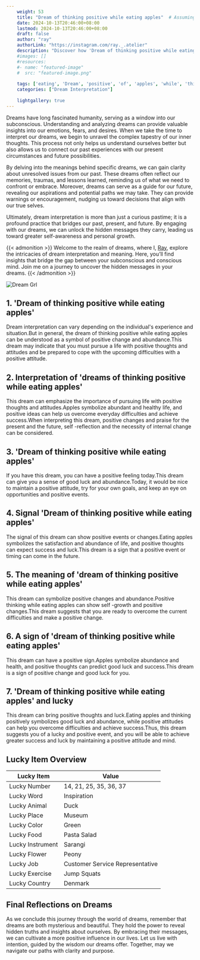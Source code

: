```yaml
---
    weight: 53
    title: "Dream of thinking positive while eating apples"  # Assuming 'title' column exists
    date: 2024-10-13T20:46:00+08:00
    lastmod: 2024-10-13T20:46:00+08:00
    draft: false
    author: "ray"
    authorLink: "https://instagram.com/ray._.atelier"
    description: "Discover how 'Dream of thinking positive while eating apples' can interpret your future and uncover its significant meanings in your life."
    #images: []
    #resources:
    #- name: "featured-image"
    #  src: "featured-image.png"
    
    tags: ['eating', 'Dream', 'positive', 'of', 'apples', 'while', 'thinking']
    categories: ["Dream Interpretation"]
    
    lightgallery: true
---
```

    
Dreams have long fascinated humanity, serving as a window into our subconscious. Understanding and analyzing dreams can provide valuable insights into our emotions, fears, and desires. When we take the time to interpret our dreams, we begin to unravel the complex tapestry of our inner thoughts. This process not only helps us understand ourselves better but also allows us to connect our past experiences with our present circumstances and future possibilities.

By delving into the meanings behind specific dreams, we can gain clarity about unresolved issues from our past. These dreams often reflect our memories, traumas, and lessons learned, reminding us of what we need to confront or embrace. Moreover, dreams can serve as a guide for our future, revealing our aspirations and potential paths we may take. They can provide warnings or encouragement, nudging us toward decisions that align with our true selves.

Ultimately, dream interpretation is more than just a curious pastime; it is a profound practice that bridges our past, present, and future. By engaging with our dreams, we can unlock the hidden messages they carry, leading us toward greater self-awareness and personal growth.

{{< admonition >}}
Welcome to the realm of dreams, where I, [Ray](https://instagram.com/ray._.atelier), explore the intricacies of dream interpretation and meaning. Here, you’ll find insights that bridge the gap between your subconscious and conscious mind. Join me on a journey to uncover the hidden messages in your dreams.
{{< /admonition >}}

![Dream Grl](https://cdn.pixabay.com/photo/2017/11/02/03/35/gothic-2910057_1280.jpg "Dream Grl")

## 1. 'Dream of thinking positive while eating apples'
Dream interpretation can vary depending on the individual's experience and situation.But in general, the dream of thinking positive while eating apples can be understood as a symbol of positive change and abundance.This dream may indicate that you must pursue a life with positive thoughts and attitudes and be prepared to cope with the upcoming difficulties with a positive attitude.

## 2. Interpretation of 'dreams of thinking positive while eating apples'
This dream can emphasize the importance of pursuing life with positive thoughts and attitudes.Apples symbolize abundant and healthy life, and positive ideas can help us overcome everyday difficulties and achieve success.When interpreting this dream, positive changes and praise for the present and the future, self -reflection and the necessity of internal change can be considered.

## 3. 'Dream of thinking positive while eating apples'
If you have this dream, you can have a positive feeling today.This dream can give you a sense of good luck and abundance.Today, it would be nice to maintain a positive attitude, try for your own goals, and keep an eye on opportunities and positive events.

## 4. Signal 'Dream of thinking positive while eating apples'
The signal of this dream can show positive events or changes.Eating apples symbolizes the satisfaction and abundance of life, and positive thoughts can expect success and luck.This dream is a sign that a positive event or timing can come in the future.

## 5. The meaning of 'dream of thinking positive while eating apples'
This dream can symbolize positive changes and abundance.Positive thinking while eating apples can show self -growth and positive changes.This dream suggests that you are ready to overcome the current difficulties and make a positive change.

## 6. A sign of 'dream of thinking positive while eating apples'
This dream can have a positive sign.Apples symbolize abundance and health, and positive thoughts can predict good luck and success.This dream is a sign of positive change and good luck for you.

## 7. 'Dream of thinking positive while eating apples' and lucky
This dream can bring positive thoughts and luck.Eating apples and thinking positively symbolizes good luck and abundance, while positive attitudes can help you overcome difficulties and achieve success.Thus, this dream suggests you of a lucky and positive event, and you will be able to achieve greater success and luck by maintaining a positive attitude and mind.

## Lucky Item Overview
| Lucky Item          | Value              |
|---------------|--------------------|
| Lucky Number        | 14, 21, 25, 35, 36, 37  |
| Lucky Word          | Inspiration |
| Lucky Animal        | Duck |
| Lucky Place         | Museum     |
| Lucky Color         | Green     |
| Lucky Food          | Pasta Salad      |
| Lucky Instrument    | Sarangi |
| Lucky Flower        | Peony    |
| Lucky Job           | Customer Service Representative       |
| Lucky Exercise      | Jump Squats  |
| Lucky Country       | Denmark    |


##  Final Reflections on Dreams

As we conclude this journey through the world of dreams, remember that dreams are both mysterious and beautiful. They hold the power to reveal hidden truths and insights about ourselves. By embracing their messages, we can cultivate a more positive influence in our lives. Let us live with intention, guided by the wisdom our dreams offer. Together, may we navigate our paths with clarity and purpose.
